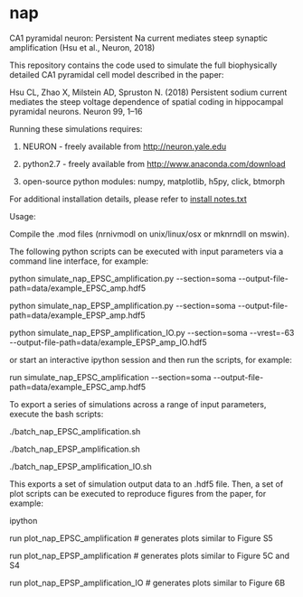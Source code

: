 # nap
CA1 pyramidal neuron: Persistent Na current mediates steep synaptic amplification (Hsu et al., Neuron, 2018)

This repository contains the code used to simulate the full biophysically detailed CA1 pyramidal cell model described in the paper:
 
Hsu CL, Zhao X, Milstein AD, Spruston N. (2018) Persistent sodium current mediates the steep voltage dependence of spatial coding in 
hippocampal pyramidal neurons. Neuron 99, 1–16
 

Running these simulations requires:

1) NEURON - freely available from http://neuron.yale.edu

2) python2.7 - freely available from http://www.anaconda.com/download

3) open-source python modules: numpy, matplotlib, h5py, click, btmorph
 
For additional installation details, please refer to [install notes.txt](https://github.com/neurosutras/nap/blob/master/install%20notes.txt)
 

Usage:
 
Compile the .mod files (nrnivmodl on unix/linux/osx or mknrndll on mswin).

The following python scripts can be executed with input parameters via a command line interface, for example:

python simulate_nap_EPSC_amplification.py --section=soma --output-file-path=data/example_EPSC_amp.hdf5

python simulate_nap_EPSP_amplification.py --section=soma --output-file-path=data/example_EPSP_amp.hdf5

python simulate_nap_EPSP_amplification_IO.py --section=soma --vrest=-63 --output-file-path=data/example_EPSP_amp_IO.hdf5


or start an interactive ipython session and then run the scripts, for example:

run simulate_nap_EPSC_amplification --section=soma --output-file-path=data/example_EPSC_amp.hdf5


To export a series of simulations across a range of input parameters, execute the bash scripts:

./batch_nap_EPSC_amplification.sh

./batch_nap_EPSP_amplification.sh

./batch_nap_EPSP_amplification_IO.sh


This exports a set of simulation output data to an .hdf5 file. Then, a set of plot scripts can be executed to reproduce figures
from the paper, for example:

ipython

run plot_nap_EPSC_amplification  # generates plots similar to Figure S5

run plot_nap_EPSP_amplification  # generates plots similar to Figure 5C and S4 

run plot_nap_EPSP_amplification_IO  # generates plots similar to Figure 6B
